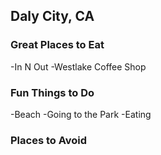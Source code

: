 ## Daly City, CA

### Great Places to Eat
-In N Out
-Westlake Coffee Shop

### Fun Things to Do
-Beach
-Going to the Park
-Eating

### Places to Avoid

